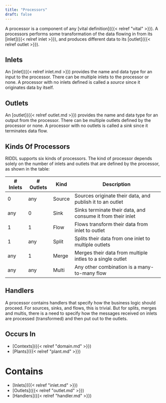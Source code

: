 ```yaml
---
title: "Processors"
draft: false
---
```


A processor is a component of any [vital definition]({{< relref "vital" >}}). 
A processors performs some transformation of the data flowing in from
its [inlet]({{< relref inlet >}}), and produces different
data to its [outlet]({{< relref outlet >}}).


## Inlets
An [inlet]({{< relref inlet.md >}}) provides the name and data type for an 
input to the processor. There can be multiple inlets to the processor or none. 
A processor with no inlets defined is called a _source_ since it originates data
by itself. 

## Outlets

An [outlet]({{< relref outlet.md >}}) provides the name and data type for an 
output from the processor. There can be multiple outlets defined by the 
processor or none. A processor with no outlets is called a _sink_ since it 
terminates data flow.

## Kinds Of Processors

RIDDL supports six kinds of processors. The kind of processor depends solely
on the number of inlets and outlets that are defined by the processor, as 
shown in the table:

| # Inlets | # Outlets | Kind   | Description                                                 |
|----------|-----------|--------|-------------------------------------------------------------|
| 0        | any       | Source | Sources originate their data, and publish it to an outlet   |
| any      | 0         | Sink   | Sinks terminate their data, and consume it from their inlet |
| 1        | 1         | Flow   | Flows transform their data from inlet to outlet             |
| 1        | any       | Split  | Splits their data from one inlet to multiple outlets        |
| any      | 1         | Merge  | Merges their data from multiple intles to a single outlet   |
| any      | any       | Multi  | Any other combination is a many-to-many flow                |

## Handlers
A processor contains handlers that specify how the business logic should
proceed. For sources, sinks, and flows, this is trivial. But for splits,
merges and multis, there is a need to specify how the messages received on
inlets are processed (transformed) and then put out to the outlets.


## Occurs In
* [Contexts]({{< relref "domain.md" >}})
* [Plants]({{< relref "plant.md" >}})

# Contains
* [Inlets]({{< relref "inlet.md" >}})
* [Outlets]({{< relref "outlet.md" >}})
* [Handlers]({{< relref "handler.md" >}})